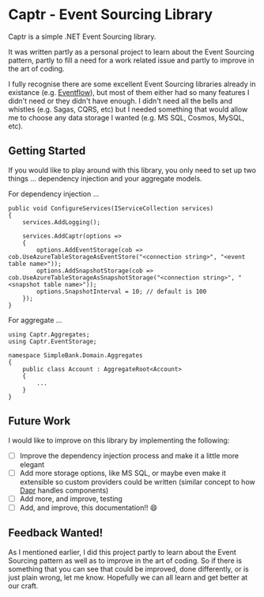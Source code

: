# Captr - Event Sourcing Library

Captr is a simple .NET Event Sourcing library.

It was written partly as a personal project to learn about the Event Sourcing pattern, partly to fill a need for a work related issue and partly to improve in the art of coding.

I fully recognise there are some excellent Event Sourcing libraries already in existance (e.g. [Eventflow](http://geteventflow.net/)), but most of them either had so many features I didn't need or they didn't have enough.  I didn't need all the bells and whistles (e.g. Sagas, CQRS, etc) but I needed something that would allow me to choose any data storage I wanted (e.g. MS SQL, Cosmos, MySQL, etc).

## Getting Started

If you would like to play around with this library, you only need to set up two things ... dependency injection and your aggregate models.

For dependency injection ...

```
public void ConfigureServices(IServiceCollection services)
{
    services.AddLogging();

    services.AddCaptr(options =>
    {
        options.AddEventStorage(cob => cob.UseAzureTableStorageAsEventStore("<connection string>", "<event table name>"));
        options.AddSnapshotStorage(cob => cob.UseAzureTableStorageAsSnapshotStorage("<connection string>", "<snapshot table name>"));
        options.SnapshotInterval = 10; // default is 100
    });
}
```

For aggregate ...

```
using Captr.Aggregates;
using Captr.EventStorage;

namespace SimpleBank.Domain.Aggregates
{
    public class Account : AggregateRoot<Account>
    {
        ...
    }
}
```

## Future Work

I would like to improve on this library by implementing the following:

- [ ] Improve the dependency injection process and make it a little more elegant
- [ ] Add more storage options, like MS SQL, or maybe even make it extensible so custom providers could be written (similar concept to how [Dapr](https://dapr.io) handles components)
- [ ] Add more, and improve, testing
- [ ] Add, and improve, this documentation!! :smile:

## Feedback Wanted!

As I mentioned earlier, I did this project partly to learn about the Event Sourcing pattern as well as to improve in the art of coding.  So if there is something that you can see that could be improved, done differently, or is just plain wrong, let me know.  Hopefully we can all learn and get better at our craft.